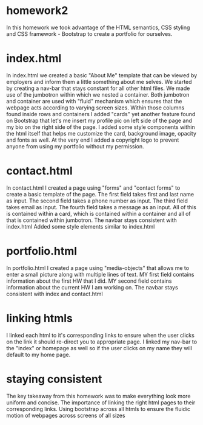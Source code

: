 # homework2

<p> In this homework we took advantage of the HTML semantics, CSS styling and CSS framework - Bootstrap to create a portfolio for ourselves. </p>


# index.html

<p> In index.html we created a basic "About Me" template that can be viewed by employers and inform them a little something about me selves.
We started by creating a nav-bar that stays constant for all other html files. 
We made use of the jumbotron within which we nested a container. 
Both jumbotron and container are used with "fluid" mechanism which ensures that the webpage acts according to varying screen sizes. 
Within those columns found inside rows and containers I added "cards" yet another feature found on Bootstrap that let's me insert my profile pic on left side of the page and my bio on the right side of the page. 
I added some style components within the html itself that helps me customize the card, background image, opacity and fonts as well. 
At the very end I added a copyright logo to prevent anyone from using my portfolio without my permission. </p>

# contact.html

<p> In contact.html I created a page using "forms" and "contact forms" to create a basic template of the page. 
The first field takes first and last name as input. 
The second field takes a phone number as input. 
The third field takes email as input. 
The fourth field takes a message as an input.
All of this is contained within a card, which is contained within a container and all of that is contained within jumbotron.
The navbar stays consistent with index.html
Added some style elements similar to index.html </p>

# portfolio.html

<p> In portfolio.html I created a page using "media-objects" that allows me to enter a small picture along with multiple lines of text. 
MY first field contains information about the first HW that I did. 
MY second field contains information about the current HW I am working on. 
The navbar stays consistent with index and contact.html</p>

# linking htmls

<p> I linked each html to it's corresponding links to ensure when the user clicks on the link it should re-direct you to appropriate page. 
I linked my nav-bar to the "index" or homepage as well so if the user clicks on my name they will default to my home page. </p>

# staying consistent

<p> The key takeaway from this homework was to make everything look more uniform and concise. 
The importance of linking the right html pages to their corresponding links. 
Using bootstrap across all htmls to ensure the fluidic motion of webpages across screens of all sizes</p>